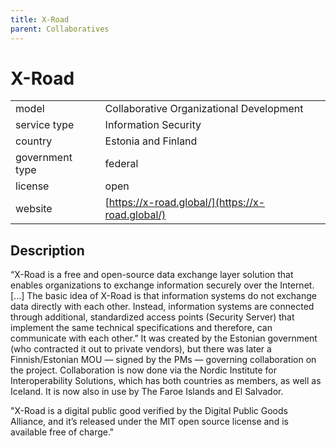 ```yaml
---
title: X-Road
parent: Collaboratives
---
```


# X-Road

|                   |                                          |
|:------------------|:-----------------------------------------|
| model             | Collaborative Organizational Development
| service type      | Information Security
| country           | Estonia and Finland
| government type   | federal
| license           | open
| website           | [https://x-road.global/](https://x-road.global/)


## Description
“X-Road is a free and open-source data exchange layer solution that enables organizations to exchange information securely over the Internet. [...] The basic idea of X-Road is that information systems do not exchange data directly with each other. Instead, information systems are connected through additional, standardized access points (Security Server) that implement the same technical specifications and therefore, can communicate with each other.” It was created by the Estonian government (who contracted it out to private vendors), but there was later a Finnish/Estonian MOU — signed by the PMs — governing collaboration on the project. Collaboration is now done via the Nordic Institute for Interoperability Solutions, which has both countries as members, as well as Iceland. It is now also in use by The Faroe Islands and El Salvador.

"X-Road is a digital public good verified by the Digital Public Goods Alliance, and it’s released under the MIT open source license and is available free of charge."
